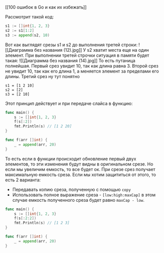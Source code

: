 [[100 ошибок в Go и как их избежать]]

Рассмотрит такой код:
```go
s1 := []int{1, 2, 3}
s2 := s1[1:2]
s3 := append(s2, 10)
```

Вот как выглядят срезы s1 и s2 до выполнения третей строки:
![[Диаграмма без названия (12).jpg]]
У s2 хватит места еще на один элемент. При выполнении третей строчки ситуация в памяти будет такая:
![[Диаграмма без названия (14).jpg]]
То есть путаница полнейшая. Первый срез увидит 10, так как длина равна 3. Второй срез не увидит 10, так как его длина 1, а меняется элемент за пределами его длины. Третий срез ну тут понятно
```
s1 = [1 2 10]
s2 = [2]
s3 = [2 10]
```

Этот принцип действует и при передаче слайса в функцию:
```go
func main() {
    s := []int{1, 2, 3}
    f(s[:2])
    fmt.Println(s) // [1 2 20]
}

func f(arr []int) {
    _ = append(arr, 20)
}
```
То есть если в функции происходит обновление первый двух элементов, то эти изменения будут видны в оригинальном срезе. Но если мы увеличим емкость, то все будет ок. При срезе срез получает максимальную емкость среза.
Если мы хотим защититься от этого, то есть 2 варианта:
- Передавать копию среза, полученную с помощью `copy`
- Использовать полное выражение среза - `[low:high:maxCap]` в этом случае емкость полученного среза будет равно `maxCap - low`. 
```go
func main() {
    s := []int{1, 2, 3}
    f(s[:2:2])
    fmt.Println(s) // [1 2 3]
}

func f(arr []int) {
    _ = append(arr, 20)
}
```